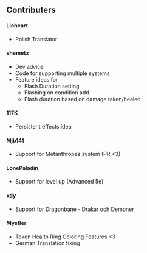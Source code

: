 ## Contributers
#### Lioheart
  - Polish Translator
#### shemetz
  - Dev advice
  - Code for supporting multiple systems
  - Feature ideas for
    - Flash Duration setting
    - Flashing on condition add
    - Flash duration based on damage taken/healed
#### 117K
  - Persistent effects idea
#### Mjb141
- Support for Metanthropes system (PR <3)
#### LonePaladin
- Support for level up (Advanced 5e)
#### xdy
- Support for Dragonbane - Drakar och Demoner
#### Mystler
- Token Health Ring Coloring Features <3
- German Translation fixing
